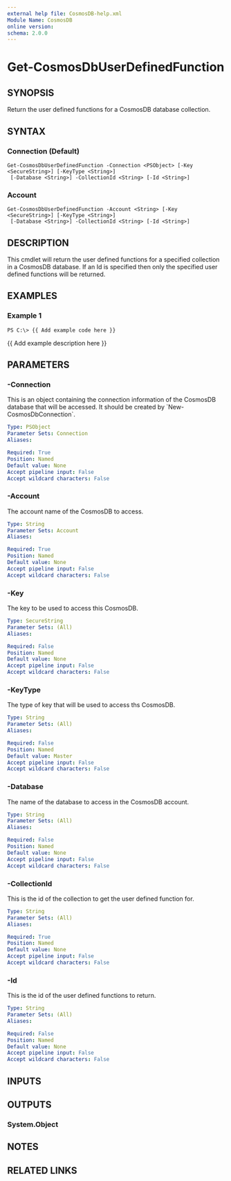 ```yaml
---
external help file: CosmosDB-help.xml
Module Name: CosmosDB
online version: 
schema: 2.0.0
---
```


# Get-CosmosDbUserDefinedFunction

## SYNOPSIS
Return the user defined functions for a CosmosDB database collection.

## SYNTAX

### Connection (Default)
```
Get-CosmosDbUserDefinedFunction -Connection <PSObject> [-Key <SecureString>] [-KeyType <String>]
 [-Database <String>] -CollectionId <String> [-Id <String>]
```

### Account
```
Get-CosmosDbUserDefinedFunction -Account <String> [-Key <SecureString>] [-KeyType <String>]
 [-Database <String>] -CollectionId <String> [-Id <String>]
```

## DESCRIPTION
This cmdlet will return the user defined functions for a specified
collection in a CosmosDB database.
If an Id is specified then only
the specified user defined functions will be returned.

## EXAMPLES

### Example 1
```
PS C:\> {{ Add example code here }}
```

{{ Add example description here }}

## PARAMETERS

### -Connection
This is an object containing the connection information of
the CosmosDB database that will be accessed.
It should be created
by \`New-CosmosDbConnection\`.

```yaml
Type: PSObject
Parameter Sets: Connection
Aliases: 

Required: True
Position: Named
Default value: None
Accept pipeline input: False
Accept wildcard characters: False
```

### -Account
The account name of the CosmosDB to access.

```yaml
Type: String
Parameter Sets: Account
Aliases: 

Required: True
Position: Named
Default value: None
Accept pipeline input: False
Accept wildcard characters: False
```

### -Key
The key to be used to access this CosmosDB.

```yaml
Type: SecureString
Parameter Sets: (All)
Aliases: 

Required: False
Position: Named
Default value: None
Accept pipeline input: False
Accept wildcard characters: False
```

### -KeyType
The type of key that will be used to access ths CosmosDB.

```yaml
Type: String
Parameter Sets: (All)
Aliases: 

Required: False
Position: Named
Default value: Master
Accept pipeline input: False
Accept wildcard characters: False
```

### -Database
The name of the database to access in the CosmosDB account.

```yaml
Type: String
Parameter Sets: (All)
Aliases: 

Required: False
Position: Named
Default value: None
Accept pipeline input: False
Accept wildcard characters: False
```

### -CollectionId
This is the id of the collection to get the user defined function for.

```yaml
Type: String
Parameter Sets: (All)
Aliases: 

Required: True
Position: Named
Default value: None
Accept pipeline input: False
Accept wildcard characters: False
```

### -Id
This is the id of the user defined functions to return.

```yaml
Type: String
Parameter Sets: (All)
Aliases: 

Required: False
Position: Named
Default value: None
Accept pipeline input: False
Accept wildcard characters: False
```

## INPUTS

## OUTPUTS

### System.Object

## NOTES

## RELATED LINKS

